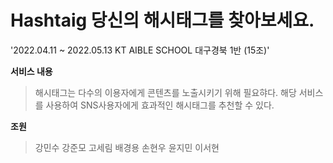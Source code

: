 # Hashtaig 당신의 해시태그를 찾아보세요.
'2022.04.11 ~ 2022.05.13 KT AIBLE SCHOOL 대구경북 1반 (15조)'

**서비스 내용**
> 해시태그는 다수의 이용자에게 콘텐츠를 노출시키기 위해 필요햐다. 해당 서비스를 사용하여 SNS사용자에게 효과적인 해시태그를 추천할 수 있다. 


**조원**

>강민수 강준모 고세림 배경용 손현우 윤지민 이서현
